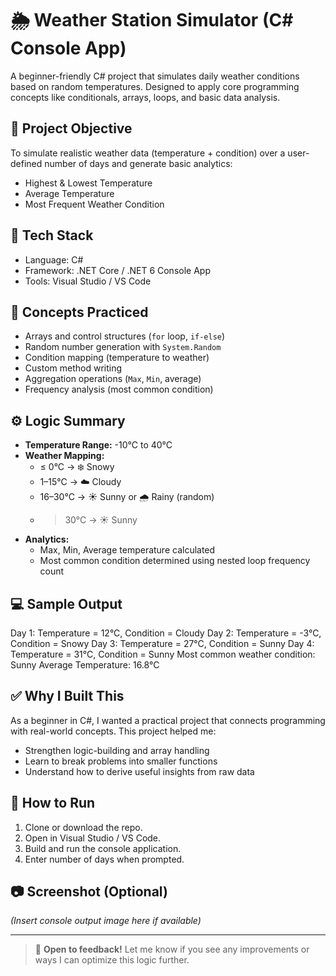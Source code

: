 # 🌦️ Weather Station Simulator (C# Console App)

A beginner-friendly C# project that simulates daily weather conditions based on random temperatures. Designed to apply core programming concepts like conditionals, arrays, loops, and basic data analysis.

## 📌 Project Objective

To simulate realistic weather data (temperature + condition) over a user-defined number of days and generate basic analytics:
- Highest & Lowest Temperature
- Average Temperature
- Most Frequent Weather Condition

## 🔧 Tech Stack

- Language: C#
- Framework: .NET Core / .NET 6 Console App
- Tools: Visual Studio / VS Code

## 🧠 Concepts Practiced

- Arrays and control structures (`for` loop, `if-else`)
- Random number generation with `System.Random`
- Condition mapping (temperature to weather)
- Custom method writing
- Aggregation operations (`Max`, `Min`, average)
- Frequency analysis (most common condition)

## ⚙️ Logic Summary

- **Temperature Range:** -10°C to 40°C
- **Weather Mapping:**
  - ≤ 0°C → ❄️ Snowy
  - 1–15°C → ☁️ Cloudy
  - 16–30°C → ☀️ Sunny or 🌧️ Rainy (random)
  - > 30°C → ☀️ Sunny
- **Analytics:**
  - Max, Min, Average temperature calculated
  - Most common condition determined using nested loop frequency count

## 💻 Sample Output
Day 1: Temperature = 12°C, Condition = Cloudy
Day 2: Temperature = -3°C, Condition = Snowy
Day 3: Temperature = 27°C, Condition = Sunny
Day 4: Temperature = 31°C, Condition = Sunny
Most common weather condition: Sunny
Average Temperature: 16.8°C


## ✅ Why I Built This

As a beginner in C#, I wanted a practical project that connects programming with real-world concepts. This project helped me:
- Strengthen logic-building and array handling
- Learn to break problems into smaller functions
- Understand how to derive useful insights from raw data

## 🚀 How to Run

1. Clone or download the repo.
2. Open in Visual Studio / VS Code.
3. Build and run the console application.
4. Enter number of days when prompted.

## 📷 Screenshot (Optional)
*(Insert console output image here if available)*

---

> 🎯 **Open to feedback!** Let me know if you see any improvements or ways I can optimize this logic further.


